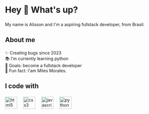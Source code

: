 <h1 align="left">Hey 👋 What's up?</h1>

###

<p align="left">My name is Alisson and I'm a aspiring fullstack developer, from Brasil.</p>

###

<h2 align="left">About me</h2>

###

<p align="left">✨ Creating bugs since 2023<br>📚 I'm currently learning python<br>🎯 Goals: become a fullstack developer<br>🎲 Fun fact: I'am Miles Morales.</p>

###

<h2 align="left">I code with</h2>

###

<div align="left">
  <img src="https://cdn.jsdelivr.net/gh/devicons/devicon/icons/html5/html5-plain-wordmark.svg" height="40" alt="html5 logo"  />
  <img width="12" />
  <img src="https://cdn.jsdelivr.net/gh/devicons/devicon/icons/css3/css3-plain-wordmark.svg" height="40" alt="css3 logo"  />
  <img width="12" />
  <img src="https://cdn.jsdelivr.net/gh/devicons/devicon/icons/javascript/javascript-plain.svg" height="40" alt="javascript logo"  />
  <img width="12" />
  <img src="https://cdn.jsdelivr.net/gh/devicons/devicon/icons/python/python-original.svg" height="40" alt="python logo"  />
</div>

###
